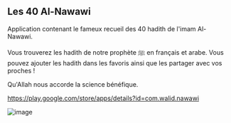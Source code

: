 ## Les 40 Al-Nawawi

Application contenant le fameux recueil des 40 hadith de l'imam Al-Nawawi.

Vous trouverez les hadith de notre prophète ﷺ en français et arabe.
Vous pouvez ajouter les hadith dans les favoris ainsi que les partager avec vos proches !

Qu'Allah nous accorde la science bénéfique.

https://play.google.com/store/apps/details?id=com.walid.nawawi
    
![image](https://user-images.githubusercontent.com/69726409/229563301-3c7f0119-c170-4969-993a-deb40ceef85c.png)

